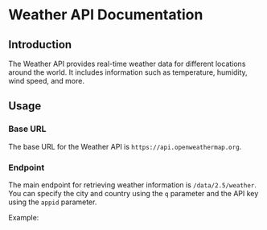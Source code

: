 # Weather API Documentation

## Introduction

The Weather API provides real-time weather data for different locations around the world. It includes information such as temperature, humidity, wind speed, and more.

## Usage

### Base URL

The base URL for the Weather API is `https://api.openweathermap.org`.

### Endpoint

The main endpoint for retrieving weather information is `/data/2.5/weather`. You can specify the city and country using the `q` parameter and the API key using the `appid` parameter.

Example:
